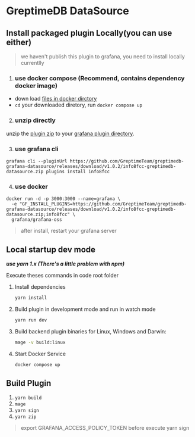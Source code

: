 
# GreptimeDB DataSource


## Install packaged plugin Locally(you can use either)

> we haven't publish this plugin to grafana, you need to install locally currentlly

1. ### use docker compose (Recommend, contains dependency docker image)
  * down load [files in docker dirctory](https://github.com/GreptimeTeam/greptimedb-grafana-datasource/tree/main/docker)
  * `cd` your downloaded diretory, run `docker compose up` 

2. ### unzip directly 
unzip the [plugin zip](https://github.com/GreptimeTeam/greptimedb-grafana-datasource/archive/refs/tags/v1.0.2.zip) to your [grafana plugin directory](https://grafana.com/docs/grafana/latest/setup-grafana/configure-grafana/#plugins).

3. ### use grafana cli
```
grafana cli --pluginUrl https://github.com/GreptimeTeam/greptimedb-grafana-datasource/releases/download/v1.0.2/info8fcc-greptimedb-datasource.zip plugins install info8fcc
```

4. ### use docker
```
docker run -d -p 3000:3000 --name=grafana \
  -e "GF_INSTALL_PLUGINS=https://github.com/GreptimeTeam/greptimedb-grafana-datasource/releases/download/v1.0.2/info8fcc-greptimedb-datasource.zip;info8fcc" \
  grafana/grafana-oss
```

> after install, restart your grafana server

## Local startup dev mode

***use yarn 1.x (There's a little problem with npm)***

Execute theses commands in code root folder

1. Install dependencies

   ```bash
   yarn install
   ```

2. Build plugin in development mode and run in watch mode

   ```bash
   yarn run dev
   ```

3. Build backend plugin binaries for Linux, Windows and Darwin:

   ```bash
   mage -v build:linux
   ```

4. Start Docker Service

   ```bash
   docker compose up
   ```


## Build Plugin

1. `yarn build`
2. `mage`
3. `yarn sign`
4. `yarn zip`

>  export GRAFANA_ACCESS_POLICY_TOKEN before execute yarn sign


